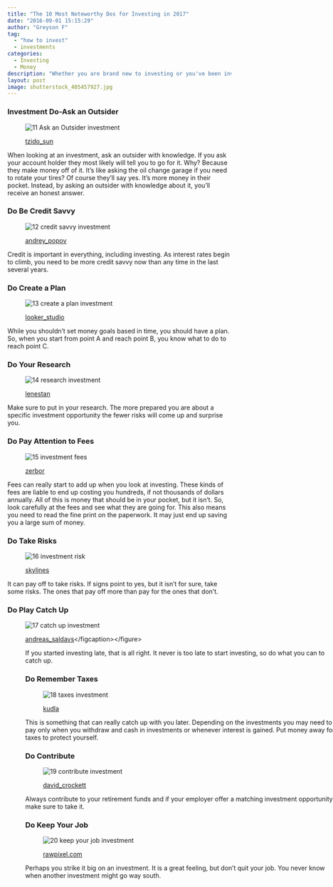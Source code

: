 ```yaml
---
title: "The 10 Most Noteworthy Dos for Investing in 2017"
date: "2016-09-01 15:15:29"
author: "Greyson F"
tag:
  - "how to invest"
  - investments
categories:
  - Investing
  - Money
description: "Whether you are brand new to investing or you've been investing for an extended period of time, here are the top 10 investment Dos"
layout: post
image: shutterstock_405457927.jpg
---
```


### Investment Do-Ask an Outsider

<figure aria-describedby="caption-attachment-3751" class="wp-caption alignnone" id="attachment_3751" style="width: 700px">

![11 Ask an Outsider investment](/posts/11-Ask-an-Outsider-investment.jpg)<figcaption class="wp-caption-text" id="caption-attachment-3751">[tzido_sun](http://www.shutterstock.com/pic-379916467/stock-photo-hand-shake-between-businessman-on-trading-graph-on-the-cityscape-at-night-and-world-map-background.html)</figcaption></figure>

When looking at an investment, ask an outsider with knowledge. If you ask your account holder they most likely will tell you to go for it. Why? Because they make money off of it. It’s like asking the oil change garage if you need to rotate your tires? Of course they’ll say yes. It’s more money in their pocket. Instead, by asking an outsider with knowledge about it, you’ll receive an honest answer.

### Do Be Credit Savvy

<figure aria-describedby="caption-attachment-3752" class="wp-caption alignnone" id="attachment_3752" style="width: 700px">

![12 credit savvy investment](/posts/12-credit-savvy-investment.jpg)<figcaption class="wp-caption-text" id="caption-attachment-3752">[andrey_popov](http://www.shutterstock.com/pic-282625841/stock-photo-close-up-of-a-businessman-checking-credit-score-online-on-cellphone-while-having-coffee.htm)</figcaption></figure>

Credit is important in everything, including investing. As interest rates begin to climb, you need to be more credit savvy now than any time in the last several years.

### Do Create a Plan

<figure aria-describedby="caption-attachment-3753" class="wp-caption alignnone" id="attachment_3753" style="width: 700px">

![13 create a plan investment](/posts/13-create-a-plan-investment.jpg)<figcaption class="wp-caption-text" id="caption-attachment-3753">[looker_studio](http://www.shutterstock.com/pic-318574799/stock-photo-mix-coins-with-seed-in-clear-bottle-on-white-background-business-investment-growth-concept-saving.html)</figcaption></figure>

While you shouldn’t set money goals based in time, you should have a plan. So, when you start from point A and reach point B, you know what to do to reach point C.

### Do Your Research

<figure aria-describedby="caption-attachment-3754" class="wp-caption alignnone" id="attachment_3754" style="width: 700px">

![14 research investment](/posts/14-research-investment.jpg)<figcaption class="wp-caption-text" id="caption-attachment-3754">[lenestan](http://www.shutterstock.com/pic-62529934/stock-photo-magnifying-glass-over-financial-newspaper.html)</figcaption></figure>

Make sure to put in your research. The more prepared you are about a specific investment opportunity the fewer risks will come up and surprise you.

### Do Pay Attention to Fees

<figure aria-describedby="caption-attachment-3755" class="wp-caption alignnone" id="attachment_3755" style="width: 700px">

![15 investment fees](/posts/15-investment-fees.jpg)<figcaption class="wp-caption-text" id="caption-attachment-3755">[zerbor](http://www.shutterstock.com/pic-379140319/stock-photo-coin-stacks-with-letter-dice-fees.html)</figcaption></figure>

Fees can really start to add up when you look at investing. These kinds of fees are liable to end up costing you hundreds, if not thousands of dollars annually. All of this is money that should be in your pocket, but it isn’t. So, look carefully at the fees and see what they are going for. This also means you need to read the fine print on the paperwork. It may just end up saving you a large sum of money.

### Do Take Risks

<figure aria-describedby="caption-attachment-3756" class="wp-caption alignnone" id="attachment_3756" style="width: 700px">

![16 investment risk](/posts/16-investment-risk.jpg)<figcaption class="wp-caption-text" id="caption-attachment-3756">[skylines](http://www.shutterstock.com/pic-367446221/stock-photo-the-tower-from-wooden-blocks-and-man-s-hand-take-one-block.html)</figcaption></figure>

It can pay off to take risks. If signs point to yes, but it isn’t for sure, take some risks. The ones that pay off more than pay for the ones that don’t.

### Do Play Catch Up

<figure aria-describedby="caption-attachment-3757" class="wp-caption alignnone" id="attachment_3757" style="width: 700px">

![17 catch up investment](/posts/17-catch-up-investment.jpg)<figcaption class="wp-caption-text" id="caption-attachment-3757">[andreas_saldavs](http://www.shutterstock.com/pic-177560813/stock-photo-seniors-using-tablet-and-smart-phone.html?)</figcaption></figure>

If you started investing late, that is all right. It never is too late to start investing, so do what you can to catch up.

### Do Remember Taxes

<figure aria-describedby="caption-attachment-3758" class="wp-caption alignnone" id="attachment_3758" style="width: 700px">

![18 taxes investment](/posts/18-taxes-investment.jpg)<figcaption class="wp-caption-text" id="caption-attachment-3758">[kudla](http://www.shutterstock.com/pic-246831286/stock-photo-stressed-over-bills-surprised-young-woman-looking-at-her-financial-debts-in-the-kitchen-at-home.html)</figcaption></figure>

This is something that can really catch up with you later. Depending on the investments you may need to pay only when you withdraw and cash in investments or whenever interest is gained. Put money away for taxes to protect yourself.

### Do Contribute

<figure aria-describedby="caption-attachment-3759" class="wp-caption alignnone" id="attachment_3759" style="width: 700px">

![19 contribute investment](/posts/19-contribute-investment.jpg)<figcaption class="wp-caption-text" id="caption-attachment-3759">[david_crockett](http://www.shutterstock.com/pic-239252/stock-photo-looking-at-stocks.html)</figcaption></figure>

Always contribute to your retirement funds and if your employer offer a matching investment opportunity make sure to take it.

### Do Keep Your Job

<figure aria-describedby="caption-attachment-3760" class="wp-caption alignnone" id="attachment_3760" style="width: 700px">

![20 keep your job investment](/posts/20-keep-your-job-investment.jpg)<figcaption class="wp-caption-text" id="caption-attachment-3760">[rawpixel.com](http://www.shutterstock.com/pic-246902041/stock-photo-business-people-rush-hour-walking-commuting-city-concept.html)</figcaption></figure>

Perhaps you strike it big on an investment. It is a great feeling, but don’t quit your job. You never know when another investment might go way south.
